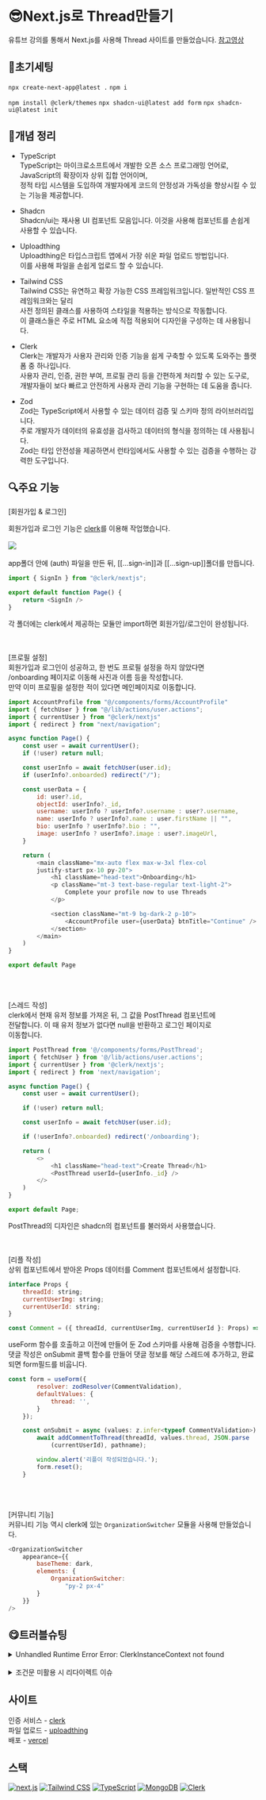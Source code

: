 # 😎Next.js로 Thread만들기
유튜브 강의를 통해서 Next.js를 사용해 Thread 사이트를 만들었습니다.
[참고영상](https://www.youtube.com/watch?v=O5cmLDVTgAs)

## 🔧초기세팅
`npx create-next-app@latest .`
`npm i`

`npm install @clerk/themes`
`npx shadcn-ui@latest add form`
`npx shadcn-ui@latest init`

## 🧾개념 정리
- TypeScript   
TypeScript는 마이크로소프트에서 개발한 오픈 소스 프로그래밍 언어로, JavaScript의 확장이자 상위 집합 언어이며,      
정적 타입 시스템을 도입하여 개발자에게 코드의 안정성과 가독성을 향상시킬 수 있는 기능을 제공합니다.

- Shadcn   
Shadcn/ui는 재사용 UI 컴포넌트 모음입니다. 이것을 사용해 컴포넌트를 
손쉽게 사용할 수 있습니다.

- Uploadthing   
Uploadthing은 타입스크립트 앱에서 가장 쉬운 파일 업로드 방법입니다.   
이를 사용해 파일을 손쉽게 업로드 할 수 있습니다. 

- Tailwind CSS   
Tailwind CSS는 유연하고 확장 가능한 CSS 프레임워크입니다. 일반적인 CSS 프레임워크와는 달리   
사전 정의된 클래스를 사용하여 스타일을 적용하는 방식으로 작동합니다.   
이 클래스들은 주로 HTML 요소에 직접 적용되어 디자인을 구성하는 데 사용됩니다.

- Clerk   
Clerk는 개발자가 사용자 관리와 인증 기능을 쉽게 구축할 수 있도록 도와주는 플랫폼 중 하나입니다.   
사용자 관리, 인증, 권한 부여, 프로필 관리 등을 간편하게 처리할 수 있는 도구로,   
개발자들이 보다 빠르고 안전하게 사용자 관리 기능을 구현하는 데 도움을 줍니다.

- Zod   
Zod는 TypeScript에서 사용할 수 있는 데이터 검증 및 스키마 정의 라이브러리입니다.   
주로 개발자가 데이터의 유효성을 검사하고 데이터의 형식을 정의하는 데 사용됩니다.   
Zod는 타입 안전성을 제공하면서 런타임에서도 사용할 수 있는 검증을 수행하는 강력한 도구입니다.   

## 🔍주요 기능
[회원가입 & 로그인]   

회원가입과 로그인 기능은 [clerk](https://clerk.com/)를 이용해 작업했습니다.  
<br/> 
<img src='public/assets/img/login1.png' />   
<br/>
app폴더 안에 (auth) 파일을 만든 뒤, [[...sign-in]]과 [[...sign-up]]폴더를 만듭니다.
```js
import { SignIn } from "@clerk/nextjs";

export default function Page() {
    return <SignIn />
}
```
각 폴더에는 clerk에서 제공하는 모듈만 import하면 회원가입/로그인이 완성됩니다.   
<br/>
<br/>

[프로필 설정]   
회원가입과 로그인이 성공하고, 한 번도 프로필 설정을 하지 않았다면   
/onboarding 페이지로 이동해 사진과 이름 등을 작성합니다.   
만약 이미 프로필을 설정한 적이 있다면 메인페이지로 이동합니다.   
```js
import AccountProfile from "@/components/forms/AccountProfile"
import { fetchUser } from "@/lib/actions/user.actions";
import { currentUser } from "@clerk/nextjs"
import { redirect } from "next/navigation";

async function Page() {
    const user = await currentUser();
    if (!user) return null;

    const userInfo = await fetchUser(user.id);
    if (userInfo?.onboarded) redirect("/");

    const userData = {
        id: user?.id,
        objectId: userInfo?._id,
        username: userInfo ? userInfo?.username : user?.username,
        name: userInfo ? userInfo?.name : user.firstName || "",
        bio: userInfo ? userInfo?.bio : "",
        image: userInfo ? userInfo?.image : user?.imageUrl,
    }

    return (
        <main className="mx-auto flex max-w-3xl flex-col 
        justify-start px-10 py-20">
            <h1 className="head-text">Onboarding</h1>
            <p className="mt-3 text-base-regular text-light-2">
                Complete your profile now to use Threads
            </p>

            <section className="mt-9 bg-dark-2 p-10">
                <AccountProfile user={userData} btnTitle="Continue" />
            </section>
        </main>
    )
}

export default Page
```   
<br/>
<br/>

[스레드 작성]   
clerk에서 현재 유저 정보를 가져온 뒤, 그 값을 PostThread 컴포넌트에   
전달합니다. 이 때 유저 정보가 없다면 null을 반환하고 로그인 페이지로   
이동합니다.   
```js
import PostThread from '@/components/forms/PostThread';
import { fetchUser } from '@/lib/actions/user.actions';
import { currentUser } from '@clerk/nextjs';
import { redirect } from 'next/navigation';

async function Page() {
    const user = await currentUser();

    if (!user) return null;

    const userInfo = await fetchUser(user.id);

    if (!userInfo?.onboarded) redirect('/onboarding');

    return (
        <>
            <h1 className="head-text">Create Thread</h1>
            <PostThread userId={userInfo._id} />
        </>
    )
}

export default Page;
```

PostThread의 디자인은 shadcn의 컴포넌트를 불러와서 사용했습니다.   
<br/>
<br/>

[리플 작성]   
상위 컴포넌트에서 받아온 Props 데이터를 Comment 컴포넌트에서 설정합니다.   
```js
interface Props {
    threadId: string;
    currentUserImg: string;
    currentUserId: string;
}

const Comment = ({ threadId, currentUserImg, currentUserId }: Props) => { ...나머지 코드 }
```   

useForm 함수를 호출하고 이전에 만들어 둔 Zod 스키마를 사용해 검증을 수행합니다.    
댓글 작성은 onSubmit 콜백 함수를 만들어 댓글 정보를 해당 스레드에 추가하고,
완료되면 form필드를 비웁니다.   
```js
const form = useForm({
        resolver: zodResolver(CommentValidation),
        defaultValues: {
            thread: '',
        }
    });

    const onSubmit = async (values: z.infer<typeof CommentValidation>) => {
        await addCommentToThread(threadId, values.thread, JSON.parse
            (currentUserId), pathname);

        window.alert('리플이 작성되었습니다.');
        form.reset();
    }
```   
<br/>
<br/>

[커뮤니티 기능]   
커뮤니티 기능 역시 clerk에 있는 `OrganizationSwitcher` 모듈을 사용해 만들었습니다.   
```js
<OrganizationSwitcher
    appearance={{
        baseTheme: dark,
        elements: {
            OrganizationSwitcher:
                "py-2 px-4"
        }
    }}
/>
```   

## 😋트러블슈팅
<details>
    <summary>
    Unhandled Runtime Error   
    Error: ClerkInstanceContext not found
    </summary>

    - 문제 원인   
    
    <html lang="en">
        <body className={inter.className}>
            {children}  
        </body>
    </html>   
    ClerkProvider 태그로 감싸야지 사용이 가능한데, 아무것도 감싸지 않아서 오류발생
    
    - 문제 해결

    <html lang="en">
        <ClerkProvider>
            <body className={inter.className}>
                {children}  
            </body>
        </ClerkProvider>
    </html>
    문서를 참조해 태그로 감싸면 해결
</details>
<br />
<details>
    <summary>
    조건문 미활용 시 리다이렉트 이슈
    </summary>

    - 문제 원인   
    
    `userInfo?.onboarded`의 값이 `false`인 경우, `redirect('/onboarding')`로 리다이렉트 하는데, 함수가 반환하는 값이 null이거나 `undefined`인 경우 조건문이 작동 하지 않을 수 있다.   
    
    - 문제 해결

    ```js
    const userInfo = await fetchUser(user.id);
    if (!userInfo || !userInfo.onboarded) {
        redirect('/onboarding');
        return null; // 리다이렉트 이후 추가 코드 실행 방지
    }
    ```
    리다이렉트를 수행하기 전에 `userInfo`값이 유효한지 확인하면 된다.
</details>

## 사이트

인증 서비스 - [clerk](https://clerk.com/)   
파일 업로드 - [uploadthing](https://uploadthing.com/)   
배포 - [vercel](https://vercel.com/)   


## 스택
<div>
  <a href="#"><img alt="next.js" src="https://img.shields.io/badge/next.js-000000?style=flat&logo=next.js&logoColor=white"></a>
  <a href="#"><img alt="Tailwind CSS" src="https://img.shields.io/badge/Tailwind CSS-06B6D4?logo=Tailwind CSS&logoColor=white"></a>
  <a href="#"><img alt="TypeScript" src="https://img.shields.io/badge/TypeScript-3178C6?logo=TypeScript&logoColor=white"></a>
  <a href="#"><img alt="MongoDB" src="https://img.shields.io/badge/MongoDB-47A248?logo=MongoDB&logoColor=white"></a>
  <a href="#"><img alt="Clerk" src="https://img.shields.io/badge/  Clerk-6C47FF?logo=Clerk&logoColor=white"></a>
</div>